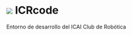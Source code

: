 # ![](https://raw.githubusercontent.com/icrcomillas/ICRcode/master/Imagen_y_Diseño/logo4_rescalada.png) ICRcode
Entorno de desarrollo del ICAI Club de Robótica
